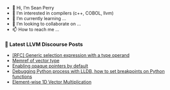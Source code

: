 - 👋 Hi, I’m Sean Perry
- 👀 I’m interested in compilers (c++, COBOL, llvm)
- 🌱 I’m currently learning ...
- 💞️ I’m looking to collaborate on ...
- 📫 How to reach me ...

<!---
s66perry/s66perry is a ✨ special ✨ repository because its `README.md` (this file) appears on your GitHub profile.
You can click the Preview link to take a look at your changes.
--->
### 📕 Latest LLVM Discourse Posts

<!-- DISCOURSE-LLVM:START -->
- [[RFC] Generic selection expression with a type operand](https://discourse.llvm.org/t/rfc-generic-selection-expression-with-a-type-operand/70388#post_6)
- [Memref of vector type](https://discourse.llvm.org/t/memref-of-vector-type/70628#post_2)
- [Enabling opaque pointers by default](https://discourse.llvm.org/t/enabling-opaque-pointers-by-default/61322?page=3#post_54)
- [Debugging Python process with LLDB, how to set breakpoints on Python functions](https://discourse.llvm.org/t/debugging-python-process-with-lldb-how-to-set-breakpoints-on-python-functions/70632#post_1)
- [Element-wise 1D Vector Multiplication](https://discourse.llvm.org/t/element-wise-1d-vector-multiplication/70621#post_2)
<!-- DISCOURSE-LLVM:END -->
